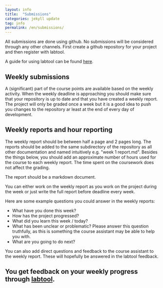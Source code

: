 ```yaml
---
layout: info
title:  "Submissions"
categories: jekyll update
tag: info
permalink: /en/submissions/
---
```


All submissions are done using github. No submissions will be considered through any other channels. First create a github repository for your project and then register with labtool.

A guide for using labtool can be found [here](../labtool).

## Weekly submissions
A (significant) part of the course points are available based on the weekly activity. When the weekly deadline is approaching you should make sure that your repository is up to date and that you have created a weekly report. The project will only be graded once a week but it is a good idea to push you changes to the repository ar least at the end of every day of development.

## Weekly reports and hour reporting
The weekly report should be between half a page and 2 pages long. The reports should be added to the same subdirectory of the repository as all other documentation and named intuitively e.g. "week 1 report.md". Besides the things below, you should add an approximate number of hours used for the course to each weekly report. The time spent on the coursework does not affect the grading.

The report should be a markdown document.

You can either work on the weekly report as you work on the project during the week or just write the full report before deadline every week.

Here are some example questions you could answer in the weekly reports:
- What have you done this week?
- How has the project progressed?
- What did you learn this week / today?
- What has been unclear or problematic? Please answer this question truthfully, as this is something the course assistant may be able to help you with.
- What are you going to do next?

You can also add direct questions and feedback to the course assistant to the weekly report. These will hopefully be answered in the labtool feedback.

## You get feedback on your weekly progress through [labtool](https://study.cs.helsinki.fi/labtool/).

